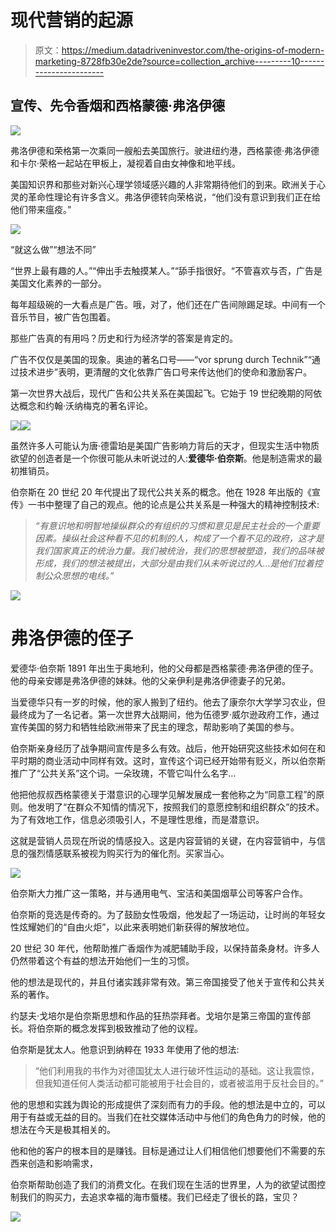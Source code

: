 # 现代营销的起源

> 原文：<https://medium.datadriveninvestor.com/the-origins-of-modern-marketing-8728fb30e2de?source=collection_archive---------10----------------------->

## 宣传、先令香烟和西格蒙德·弗洛伊德

![](img/8b3417c6273979b243101970fb1cc3a4.png)

弗洛伊德和荣格第一次乘同一艘船去美国旅行。驶进纽约港，西格蒙德·弗洛伊德和卡尔·荣格一起站在甲板上，凝视着自由女神像和地平线。

美国知识界和那些对新兴心理学领域感兴趣的人非常期待他们的到来。欧洲关于心灵的革命性理论有许多含义。弗洛伊德转向荣格说，“他们没有意识到我们正在给他们带来瘟疫。”

![](img/935034ddc6f3d338b86731024c44fe9b.png)

“就这么做”“想法不同”

“世界上最有趣的人。”“伸出手去触摸某人。”“舔手指很好。“不管喜欢与否，广告是美国文化素养的一部分。

每年超级碗的一大看点是广告。哦，对了，他们还在广告间隙踢足球。中间有一个音乐节目，被广告包围着。

那些广告真的有用吗？历史和行为经济学的答案是肯定的。

广告不仅仅是美国的现象。奥迪的著名口号——“vor sprung durch Technik”“通过技术进步”表明，更清醒的文化依靠广告口号来传达他们的使命和激励客户。

第一次世界大战后，现代广告和公共关系在美国起飞。它始于 19 世纪晚期的阿依达概念和约翰·沃纳梅克的著名评论。

![](img/4817af06975a3ed845b82bba7f0a12b0.png)![](img/f676d674e1eca9e7acd36d4d3e8d5ec8.png)

虽然许多人可能认为唐·德雷珀是美国广告影响力背后的天才，但现实生活中物质欲望的创造者是一个你很可能从未听说过的人:**爱德华·伯奈斯**。他是制造需求的最初推销员。

伯奈斯在 20 世纪 20 年代提出了现代公共关系的概念。他在 1928 年出版的《宣传》一书中整理了自己的观点。他的论点是公共关系是一种强大的精神控制技术:

> *“有意识地和明智地操纵群众的有组织的习惯和意见是民主社会的一个重要因素。操纵社会这种看不见的机制的人，构成了一个看不见的政府，这才是我们国家真正的统治力量。我们被统治，我们的思想被塑造，我们的品味被形成，我们的想法被提出，大部分是由我们从未听说过的人…是他们拉着控制公众思想的电线。”*

![](img/96c100467fffe27125a47f225c132c81.png)

# **弗洛伊德的侄子**

爱德华·伯奈斯 1891 年出生于奥地利，他的父母都是西格蒙德·弗洛伊德的侄子。他的母亲安娜是弗洛伊德的妹妹。他的父亲伊利是弗洛伊德妻子的兄弟。

当爱德华只有一岁的时候，他的家人搬到了纽约。他去了康奈尔大学学习农业，但最终成为了一名记者。第一次世界大战期间，他为伍德罗·威尔逊政府工作，通过宣传美国的努力和牺牲给欧洲带来了民主的理念，帮助影响了美国的参与。

伯奈斯亲身经历了战争期间宣传是多么有效。战后，他开始研究这些技术如何在和平时期的商业活动中同样有效。这时，宣传这个词已经开始带有贬义，所以伯奈斯推广了“公共关系”这个词。一朵玫瑰，不管它叫什么名字…

他把他叔叔西格蒙德关于潜意识的心理学见解发展成一套他称之为“同意工程”的原则。他发明了“在群众不知情的情况下，按照我们的意愿控制和组织群众”的技术。为了有效地工作，信息必须吸引人，不是理性思维，而是潜意识。

这就是营销人员现在所说的情感投入。这是内容营销的关键，在内容营销中，与信息的强烈情感联系被视为购买行为的催化剂。买家当心。

![](img/b41d76aa58103c0cf1ca47f98109e382.png)

伯奈斯大力推广这一策略，并与通用电气、宝洁和美国烟草公司等客户合作。

伯奈斯的竞选是传奇的。为了鼓励女性吸烟，他发起了一场运动，让时尚的年轻女性炫耀她们的“自由火炬”，以此来表明她们新获得的解放地位。

20 世纪 30 年代，他帮助推广香烟作为减肥辅助手段，以保持苗条身材。许多人仍然带着这个有益的想法开始他们一生的习惯。

他的想法是现代的，并且付诸实践非常有效。第三帝国接受了他关于宣传和公共关系的著作。

约瑟夫·戈培尔是伯奈斯思想和作品的狂热崇拜者。戈培尔是第三帝国的宣传部长。将伯奈斯的概念发挥到极致推动了他的议程。

伯奈斯是犹太人。他意识到纳粹在 1933 年使用了他的想法:

> “他们利用我的书作为对德国犹太人进行破坏性运动的基础。这让我震惊，但我知道任何人类活动都可能被用于社会目的，或者被滥用于反社会目的。”

他的思想和实践为舆论的形成提供了深刻而有力的手段。他的想法是中立的，可以用于有益或无益的目的。当我们在社交媒体活动中与他们的角色角力的时候，他的想法在今天是极其相关的。

他和他的客户的根本目的是赚钱。目标是通过让人们相信他们想要他们不需要的东西来创造和影响需求，

伯奈斯帮助创造了我们的消费文化。在我们现在生活的世界里，人为的欲望试图控制我们的购买力，去追求幸福的海市蜃楼。我们已经走了很长的路，宝贝？

![](img/62ac7d0e74807ca3b0c7c41aa58ae75b.png)